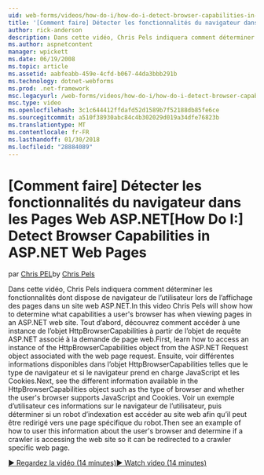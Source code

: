 ```yaml
---
uid: web-forms/videos/how-do-i/how-do-i-detect-browser-capabilities-in-aspnet-web-pages
title: '[Comment faire] Détecter les fonctionnalités du navigateur dans les Pages Web ASP.NET | Documents Microsoft'
author: rick-anderson
description: Dans cette vidéo, Chris Pels indiquera comment déterminer les fonctionnalités dont dispose de navigateur de l’utilisateur lors de l’affichage des pages dans un site web ASP.NET. Tout d’abord, découvrez comment compte...
ms.author: aspnetcontent
manager: wpickett
ms.date: 06/19/2008
ms.topic: article
ms.assetid: aabfeabb-459e-4cfd-b067-44da3bbb291b
ms.technology: dotnet-webforms
ms.prod: .net-framework
msc.legacyurl: /web-forms/videos/how-do-i/how-do-i-detect-browser-capabilities-in-aspnet-web-pages
msc.type: video
ms.openlocfilehash: 3c1c644412ffdafd52d1589b7f52188db85fe6ce
ms.sourcegitcommit: a510f38930abc84c4b302029d019a34dfe76823b
ms.translationtype: MT
ms.contentlocale: fr-FR
ms.lasthandoff: 01/30/2018
ms.locfileid: "28884089"
---
```

<a name="how-do-i-detect-browser-capabilities-in-aspnet-web-pages"></a><span data-ttu-id="cc905-104">[Comment faire] Détecter les fonctionnalités du navigateur dans les Pages Web ASP.NET</span><span class="sxs-lookup"><span data-stu-id="cc905-104">[How Do I:] Detect Browser Capabilities in ASP.NET Web Pages</span></span>
====================
<span data-ttu-id="cc905-105">par [Chris PEL](https://twitter.com/chrispels)</span><span class="sxs-lookup"><span data-stu-id="cc905-105">by [Chris Pels](https://twitter.com/chrispels)</span></span>

<span data-ttu-id="cc905-106">Dans cette vidéo, Chris Pels indiquera comment déterminer les fonctionnalités dont dispose de navigateur de l’utilisateur lors de l’affichage des pages dans un site web ASP.NET.</span><span class="sxs-lookup"><span data-stu-id="cc905-106">In this video Chris Pels will show how to determine what capabilities a user's browser has when viewing pages in an ASP.NET web site.</span></span> <span data-ttu-id="cc905-107">Tout d’abord, découvrez comment accéder à une instance de l’objet HttpBrowserCapabilities à partir de l’objet de requête ASP.NET associé à la demande de page web.</span><span class="sxs-lookup"><span data-stu-id="cc905-107">First, learn how to access an instance of the HttpBrowserCapabilities object from the ASP.NET Request object associated with the web page request.</span></span> <span data-ttu-id="cc905-108">Ensuite, voir différentes informations disponibles dans l’objet HttpBrowserCapabilities telles que le type de navigateur et si le navigateur prend en charge JavaScript et les Cookies.</span><span class="sxs-lookup"><span data-stu-id="cc905-108">Next, see the different information available in the HttpBrowserCapabilities object such as the type of browser and whether the user's browser supports JavaScript and Cookies.</span></span> <span data-ttu-id="cc905-109">Voir un exemple d’utilisateur ces informations sur le navigateur de l’utilisateur, puis déterminer si un robot d’indexation est accéder au site web afin qu’il peut être redirigé vers une page spécifique du robot.</span><span class="sxs-lookup"><span data-stu-id="cc905-109">Then see an example of how to user this information about the user's browser and determine if a crawler is accessing the web site so it can be redirected to a crawler specific web page.</span></span>

[<span data-ttu-id="cc905-110">&#9654; Regardez la vidéo (14 minutes)</span><span class="sxs-lookup"><span data-stu-id="cc905-110">&#9654; Watch video (14 minutes)</span></span>](https://channel9.msdn.com/Blogs/ASP-NET-Site-Videos/how-do-i-detect-browser-capabilities-in-aspnet-web-pages)
